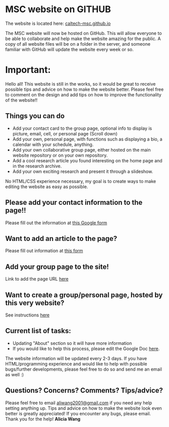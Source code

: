 # MSC website on GITHUB
The website is located here: [caltech-msc.github.io](https://caltech-msc.github.io)

The MSC website will now be hosted on GitHub. This will allow everyone to be able to collaborate and help make the website amazing for the public. A copy of all website files will be on a folder in the server, and someone familiar with GitHub will update the website every week or so.

# Important:
Hello all! This website is still in the works, so it would be great to receive possible tips and advice on how to make the website better. Please feel free to comment on the design and add tips on how to improve the functionality of the website!!

## Things you can do
* Add your contact card to the group page, optional info to display is picture, email, cell, or personal page (Scroll down)
* Add your own, personal page, with functions such as displaying a bio, a calendar with your schedule, anything. 
* Add your own collaborative group page, either hosted on the main website repository or on your own repository.
* Add a cool research article you found interesting on the home page and in the research archive.
* Add your own exciting research and present it through a slideshow.

No HTML/CSS experience necessary, my goal is to create ways to make editing the website as easy as possible.

## Please add your contact information to the page!!
Please fill out the information at [this Google form](https://goo.gl/forms/DOg1tRtXcnMMhyR92)

## Want to add an article to the page?
Please fill out information at [this form](https://goo.gl/forms/oBqWIgrxNIxWgiKm1)

## Add your group page to the site!
Link to add the page URL [here](https://goo.gl/forms/I59kC3F6p6cODwWg1)

## Want to create a group/personal page, hosted by this very website?
See instructions [here](https://github.com/aliwang2001/createownpage)

## Current list of tasks:
* Updating "About" section so it will have more information
* If you would like to help this process, please edit the Google Doc [here](https://docs.google.com/document/d/1-2V_RyDDTXS5bleCU0t32LKlhaJrq5E2S_qe42nsAew/edit?usp=sharing).

The website information will be updated every 2-3 days. 
If you have HTML/programming experience and would like to help with possible bugs/further developments, please feel free to do so and send me an email as well :)

## Questions? Concerns? Comments? Tips/advice?

Please feel free to email [aliwang2001@gmail.com](mailto:aliwang2001@gmail.com) if you need any help setting anything up.
Tips and advice on how to make the website look even better is greatly appreciated!
If you encounter any bugs, please email. Thank you for the help!
**Alicia Wang**
